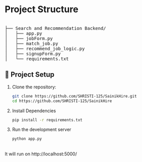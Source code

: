 # Project Structure
<pre>  
├── Search and Recommendation Backend/
│   ├── app.py
│   ├── jobForm.py
│   ├── match_job.py
│   ├── recommend_job_logic.py
│   ├── signupForm.py
│   └── requirements.txt
</pre>

## 🔧 Project Setup

1. Clone the repository:
   ```bash
   git clone https://github.com/SHRISTI-125/SainikHire.git
   cd https://github.com/SHRISTI-125/SainikHire
2. Install Dependencies
   ```bash
   pip install -r requirements.txt
3. Run the development server
   ```bash
   python app.py

<br>
It will run on http://localhost:5000/
